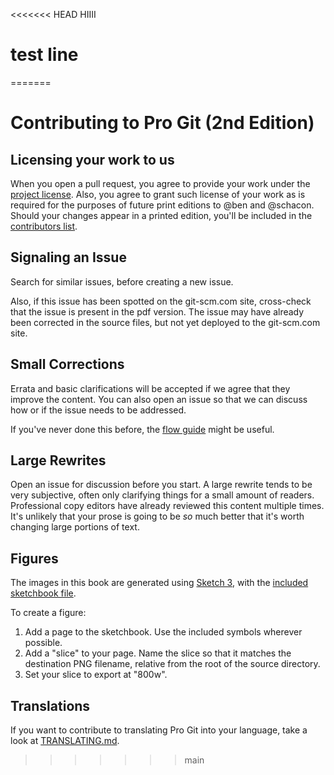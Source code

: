 <<<<<<< HEAD
HIIII
# test line
=======
# Contributing to Pro Git (2nd Edition)

## Licensing your work to us

When you open a pull request, you agree to provide your work under the [project license](LICENSE.asc).
Also, you agree to grant such license of your work as is required for the purposes of future print editions to @ben and @schacon.
Should your changes appear in a printed edition, you'll be included in the [contributors list](book/contributors.asc).

## Signaling an Issue

Search for similar issues, before creating a new issue.

Also, if this issue has been spotted on the git-scm.com site, cross-check that the issue is present in the pdf version.
The issue may have already been corrected in the source files, but not yet deployed to the git-scm.com site.

## Small Corrections

Errata and basic clarifications will be accepted if we agree that they improve the content.
You can also open an issue so that we can discuss how or if the issue needs to be addressed.

If you've never done this before, the [flow guide](https://docs.github.com/en/get-started/quickstart/github-flow) might be useful.

## Large Rewrites

Open an issue for discussion before you start.
A large rewrite tends to be very subjective, often only clarifying things for a small amount of readers.
Professional copy editors have already reviewed this content multiple times.
It's unlikely that your prose is going to be *so* much better that it's worth changing large portions of text.

## Figures

The images in this book are generated using [Sketch 3](https://www.sketch.com/), with the [included sketchbook file](diagram-source/progit.sketch).

To create a figure:

1. Add a page to the sketchbook.
Use the included symbols wherever possible.
2. Add a "slice" to your page.
Name the slice so that it matches the destination PNG filename, relative from the root of the source directory.
3. Set your slice to export at "800w".

## Translations

If you want to contribute to translating Pro Git into your language, take a look at [TRANSLATING.md](TRANSLATING.md).
>>>>>>> main
